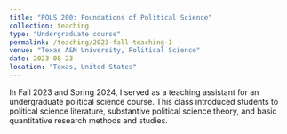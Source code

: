 ```yaml
---
title: "POLS 200: Foundations of Political Science"
collection: teaching
type: "Undergraduate course"
permalink: /teaching/2023-fall-teaching-1
venue: "Texas A&M University, Political Science"
date: 2023-08-23
location: "Texas, United States"
---
```


In Fall 2023 and Spring 2024, I served as a teaching assistant for an undergraduate political science course. This class introduced students to political science literature, substantive political science theory, and basic quantitative research methods and studies.
